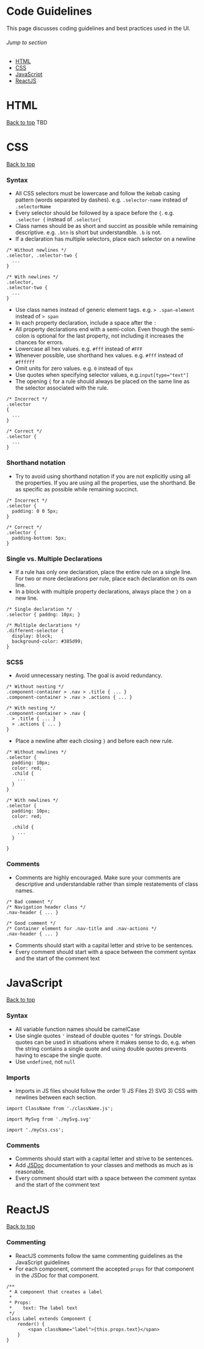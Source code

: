 # Code Guidelines

This page discusses coding guidelines and best practices used in the UI.

###### Jump to section
- [HTML](#html)
- [CSS](#css)
- [JavaScript](#javascript)
- [ReactJS](#reactjs)

# HTML
[Back to top](#)
TBD

# CSS
[Back to top](#)
### Syntax
- All CSS selectors must be lowercase and follow the kebab casing pattern
  (words separated by dashes). e.g. `.selector-name` instead of `.selectorName`
- Every selector should be followed by a space before the `{`. e.g.
  `.selector {` instead of `.selector{`
- Class names should be as short and succint as possible while remaining
  descriptive. e.g. `.btn` is short but understandble. `.b` is not.
- If a declaration has multiple selectors, place each selector on a newline
```
/* Without newlines */
.selector, .selector-two {
  ...
}

/* With newlines */
.selector,
.selector-two {
  ...
}
```
- Use class names instead of generic element tags. e.g. `> .span-element`
  instead of `> span`
- In each property declaration, include a space after the `:`
- All property declarations end with a semi-colon. Even though the
  semi-colon is optional for the last property, not including it
  increases the chances for errors.
- Lowercase all hex values. e.g. `#fff` instead of `#FFF`
- Whenever possible, use shorthand hex values. e.g. `#fff` instead of
  `#ffffff`
- Omit units for zero values. e.g. `0` instead of `0px`
- Use quotes when specifying selector values, e.g.`input[type="text"]`
- The opening `{` for a rule should always be placed on the same line as the
  selector associated with the rule.
```
/* Incorrect */
.selector 
{
  ...
}

/* Correct */
.selector {
  ...
}
```

### Shorthand notation
- Try to avoid using shorthand notation if you are not explicitly using all the
  properties. If you are using all the properties, use the shorthand. Be as
  specific as possible while remaining succinct.
```
/* Incorrect */
.selector {
  padding: 0 0 5px;
}

/* Correct */
.selector {
  padding-bottom: 5px;
}
```

### Single vs. Multiple Declarations
- If a rule has only one declaration, place the entire rule on a single line. For
  two or more declarations per rule, place each declaration on its own line.
- In a block with multiple property declarations, always place the `}` on a new line.
```
/* Single declaration */
.selector { paddng: 10px; }

/* Multiple declarations */
.different-selector {
  display: block;
  background-color: #385d99;
}
```

### SCSS
- Avoid unnecessary nesting. The goal is avoid redundancy.
```
/* Without nesting */
.component-container > .nav > .title { ... }
.component-container > .nav > .actions { ... }

/* With nesting */
.component-container > .nav {
  > .title { ... }
  > .actions { ... }
}
```
- Place a newline after each closing `}` and before each new rule.
```
/* Without newlines */
.selector {
  padding: 10px;
  color: red;
  .child {
    ...
  }
}

/* With newlines */
.selector {
  padding: 10px;
  color: red;
  
  .child {
    ...
  }
  
}

```

### Comments
- Comments are highly encouraged. Make sure your comments are descriptive
  and understandable rather than simple restatements of class names.
```
/* Bad comment */
/* Navigation header class */
.nav-header { ... }

/* Good comment */
/* Container element for .nav-title and .nav-actions */
.nav-header { ... }
```
- Comments should start with a capital letter and strive to be sentences.
- Every comment should start with a space between the comment syntax and
  the start of the comment text

# JavaScript
[Back to top](#)
### Syntax
- All variable function names should be camelCase
- Use single quotes `'` instead of double quotes `"` for strings. Double
  quotes can be used in situations where it makes sense to do, e.g. when
  the string contains a single quote and using double quotes prevents
  having to escape the single quote.
- Use `undefined`, not `null`

### Imports
- Imports in JS files should follow the order 1) JS Files 2) SVG 3) CSS with
  newlines between each section.
```
import ClassName from './className.js';

import MySvg from './mySvg.svg'

import './myCss.css';
```

### Comments
- Comments should start with a capital letter and strive to be sentences.
- Add [JSDoc](http://usejsdoc.org/) documentation to your classes and methods
  as much as is reasonable.
- Every comment should start with a space between the comment syntax and the
  start of the comment text

# ReactJS
[Back to top](#)
### Commenting
- ReactJS comments follow the same commenting guidelines as the JavaScript
  guidelines
- For each component, comment the accepted `props` for that component in the
  JSDoc for that component.
```
/**
 * A component that creates a label
 *
 * Props:
 *    text: The label text
 */
class Label extends Component {
    render() {
        <span className="label">{this.props.text}</span>
    }
}
```

